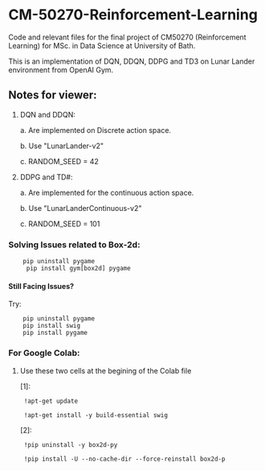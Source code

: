 # CM-50270-Reinforcement-Learning
Code and relevant files for the final project of CM50270 (Reinforcement Learning) for MSc. in Data Science at University of Bath. 

This is an implementation of DQN, DDQN, DDPG and TD3 on Lunar Lander environment from OpenAI Gym.

## Notes for viewer:
1. DQN and DDQN:
   
   a. Are implemented on Discrete action space.
   
   b. Use "LunarLander-v2"
   
   c. RANDOM_SEED = 42

2. DDPG and TD#:
   
   a. Are implemented for the continuous action space.
   
   b. Use "LunarLanderContinuous-v2"
   
   c. RANDOM_SEED = 101


### Solving Issues related to Box-2d: 
        pip uninstall pygame
         pip install gym[box2d] pygame
#### Still Facing Issues?

Try:
    
        pip uninstall pygame
        pip install swig
        pip install pygame


### For Google Colab:

1. Use these two cells at the begining of the Colab file
   
   [1]: 
        
        !apt-get update

        !apt-get install -y build-essential swig
   
   [2]: 
   
        !pip uninstall -y box2d-py
        
        !pip install -U --no-cache-dir --force-reinstall box2d-p
